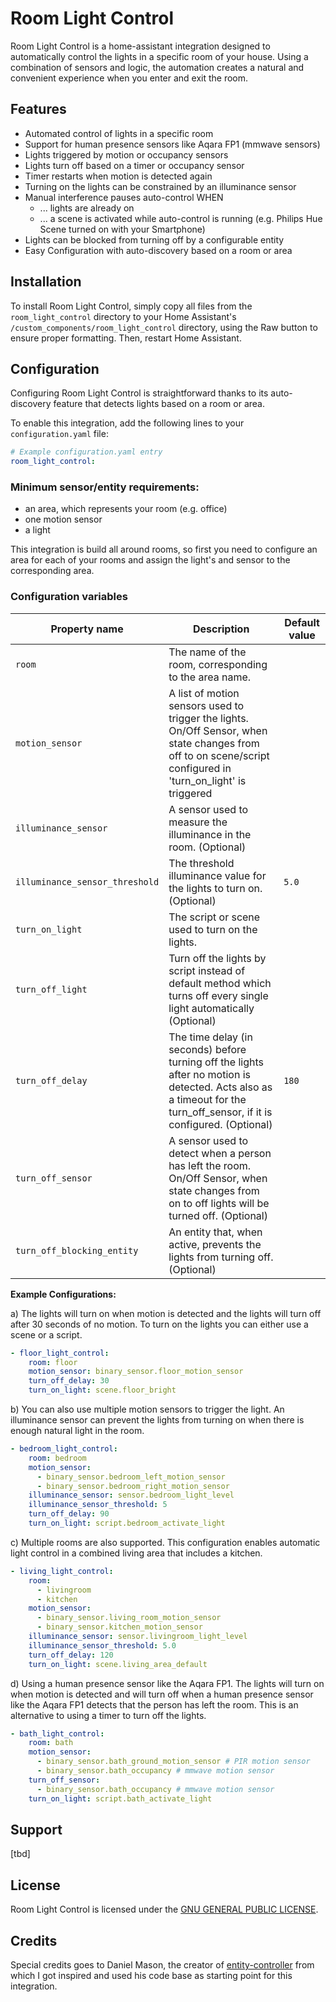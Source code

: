 # Room Light Control

Room Light Control is a home-assistant integration designed to automatically control the lights in a specific room of your house. 
Using a combination of sensors and logic, the automation creates a natural and convenient experience when you enter and exit the room.

## Features

- Automated control of lights in a specific room
- Support for human presence sensors like Aqara FP1 (mmwave sensors)
- Lights triggered by motion or occupancy sensors
- Lights turn off based on a timer or occupancy sensor
- Timer restarts when motion is detected again
- Turning on the lights can be constrained by an illuminance sensor
- Manual interference pauses auto-control WHEN
  - ... lights are already on
  - ... a scene is activated while auto-control is running (e.g. Philips Hue Scene turned on with your Smartphone)
- Lights can be blocked from turning off by a configurable entity
- Easy Configuration with auto-discovery based on a room or area

## Installation

To install Room Light Control, simply copy all files from the `room_light_control` directory to your Home Assistant's `/custom_components/room_light_control` directory, using the Raw button to ensure proper formatting. Then, restart Home Assistant.

## Configuration

Configuring Room Light Control is straightforward thanks to its auto-discovery feature that detects lights based on a room or area.

To enable this integration, add the following lines to your `configuration.yaml` file:

```yaml
# Example configuration.yaml entry
room_light_control:
```

### Minimum sensor/entity requirements:

- an area, which represents your room (e.g. office)
- one motion sensor
- a light

This integration is build all around rooms, so first you need to configure an area for each of your rooms and assign the light's and sensor to the corresponding area.

### Configuration variables
| Property name | Description | Default value |
| --- | --- | --- |
| `room` | The name of the room, corresponding to the area name. |  |
| `motion_sensor` | A list of motion sensors used to trigger the lights. On/Off Sensor, when state changes from off to on scene/script configured in 'turn_on_light' is triggered |  |
| `illuminance_sensor` | A sensor used to measure the illuminance in the room. (Optional) |  |
| `illuminance_sensor_threshold` | The threshold illuminance value for the lights to turn on. (Optional) | `5.0` |
| `turn_on_light` | The script or scene used to turn on the lights. |  |
| `turn_off_light` | Turn off the lights by script instead of default method which turns off every single light automatically (Optional) |  |
| `turn_off_delay` | The time delay (in seconds) before turning off the lights after no motion is detected. Acts also as a timeout for the turn_off_sensor, if it is configured. (Optional) | `180` |
| `turn_off_sensor` | A sensor used to detect when a person has left the room. On/Off Sensor, when state changes from on to off lights will be turned off. (Optional) |  |
| `turn_off_blocking_entity` | An entity that, when active, prevents the lights from turning off. (Optional) |  |


**Example Configurations:**

a) The lights will turn on when motion is detected and the lights will turn off after 30 seconds of no motion. To turn on the lights you can either use a scene or a script.
```yaml
- floor_light_control:
    room: floor
    motion_sensor: binary_sensor.floor_motion_sensor
    turn_off_delay: 30 
    turn_on_light: scene.floor_bright
```

b) You can also use multiple motion sensors to trigger the light. An illuminance sensor can prevent the lights from turning on when there is enough natural light in the room.

```yaml
- bedroom_light_control:
    room: bedroom
    motion_sensor: 
      - binary_sensor.bedroom_left_motion_sensor
      - binary_sensor.bedroom_right_motion_sensor
    illuminance_sensor: sensor.bedroom_light_level
    illuminance_sensor_threshold: 5
    turn_off_delay: 90
    turn_on_light: script.bedroom_activate_light
```

c) Multiple rooms are also supported. This configuration enables automatic light control in a combined living area that includes a kitchen.
```yaml
- living_light_control:
    room: 
      - livingroom
      - kitchen
    motion_sensor: 
      - binary_sensor.living_room_motion_sensor
      - binary_sensor.kitchen_motion_sensor
    illuminance_sensor: sensor.livingroom_light_level
    illuminance_sensor_threshold: 5.0            
    turn_off_delay: 120           
    turn_on_light: scene.living_area_default
```

d) Using a human presence sensor like the Aqara FP1. The lights will turn on when motion is detected and will turn off when a human presence sensor like the Aqara FP1 detects that the person has left the room. This is an alternative to using a timer to turn off the lights.
```yaml
- bath_light_control:
    room: bath
    motion_sensor: 
      - binary_sensor.bath_ground_motion_sensor # PIR motion sensor
      - binary_sensor.bath_occupancy # mmwave motion sensor
    turn_off_sensor:
      - binary_sensor.bath_occupancy # mmwave motion sensor
    turn_on_light: script.bath_activate_light 
```


## Support

[tbd]

## License

Room Light Control is licensed under the [GNU GENERAL PUBLIC LICENSE](LICENSE).

## Credits

Special credits goes to Daniel Mason, the creator of [entity-controller](https://github.com/danobot/entity-controller) from which I got inspired and used his code base as starting point for this integration.
